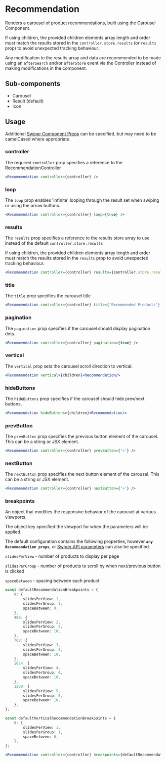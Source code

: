# Recommendation

Renders a carousel of product recommendations, built using the Carousel Component.

If using children, the provided children elements array length and order must match the results stored in the `controller.store.results` (or `results` prop) to avoid unexpected tracking behaviour.

Any modification to the results array and data are recommended to be made using an `afterSearch` and/or `afterStore` event via the Controller instead of making modifications in the component.


## Sub-components
- Carousel
- Result (default)
- Icon

## Usage

Additional [Swiper Component Props](https://swiperjs.com/react#swiper-props) can be specified, but may need to be camelCased where appropriate.

### controller
The required `controller` prop specifies a reference to the RecommendationController

```jsx
<Recommendation controller={controller} />
```
### loop
The `loop` prop enables 'infinite' looping through the result set when swiping or using the arrow buttons.

```jsx
<Recommendation controller={controller} loop={true} />
```

### results
The `results` prop specifies a reference to the results store array to use instead of the default `controller.store.results`

If using children, the provided children elements array length and order must match the results stored in the `results` prop to avoid unexpected tracking behaviour.

```jsx
<Recommendation controller={controller} results={controller.store.results} />
```

### title
The `title` prop specifies the carousel title

```jsx
<Recommendation controller={controller} title={'Recommended Products'} />
```

### pagination
The `pagination` prop specifies if the carousel should display pagination dots. 

```jsx
<Recommendation controller={controller} pagination={true} />
```

### vertical
The `vertical` prop sets the carousel scroll direction to vertical.

```jsx
<Recommendation vertical>{children}<Recommendation/>
```

### hideButtons
The `hideButtons` prop specifies if the carousel should hide prev/next buttons.

```jsx
<Recommendation hideButtons>{children}<Recommendation/>
```

### prevButton
The `prevButton` prop specifies the previous button element of the carousel. This can be a string or JSX element. 

```jsx
<Recommendation controller={controller} prevButton={'<'} />
```

### nextButton
The `nextButton` prop specifies the next button element of the carousel. This can be a string or JSX element. 

```jsx
<Recommendation controller={controller} nextButton={'>'} />
```

### breakpoints
An object that modifies the responsive behavior of the carousel at various viewports. 

The object key specified the viewport for when the parameters will be applied. 

The default configuration contains the following properties, however **`any Recommendation props`**, or [Swiper API parameters](https://swiperjs.com/swiper-api#parameters) can also be specified. 

`slidesPerView` - number of products to display per page

`slidesPerGroup` - number of products to scroll by when next/previous button is clicked

`spaceBetween` - spacing between each product

```typescript
const defaultRecommendationBreakpoints = {
	0: {
		slidesPerView: 1,
		slidesPerGroup: 1,
		spaceBetween: 0,
	},
	480: {
		slidesPerView: 2,
		slidesPerGroup: 2,
		spaceBetween: 10,
	},
	768: {
		slidesPerView: 3,
		slidesPerGroup: 3,
		spaceBetween: 10,
	},
	1024: {
		slidesPerView: 4,
		slidesPerGroup: 4,
		spaceBetween: 10,
	},
	1200: {
		slidesPerView: 5,
		slidesPerGroup: 5,
		spaceBetween: 10,
	},
};

const defaultVerticalRecommendationBreakpoints = {
	0: {
		slidesPerView: 1,
		slidesPerGroup: 1,
		spaceBetween: 0,
	},
};
```

```jsx
<Recommendation controller={controller} breakpoints={defaultRecommendationBreakpoints} />
```
